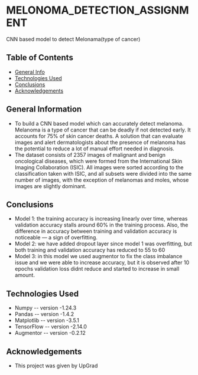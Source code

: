 # MELONOMA_DETECTION_ASSIGNMENT
CNN based model to detect Melonama(type of cancer)

## Table of Contents
* [General Info](#general-information)
* [Technologies Used](#technologies-used)
* [Conclusions](#conclusions)
* [Acknowledgements](#acknowledgements)

<!-- You can include any other section that is pertinent to your problem -->

## General Information
- To build a CNN based model which can accurately detect melanoma. Melanoma is a type of cancer that can be deadly if not detected early. It accounts for 75% of skin cancer deaths. A solution that can evaluate images and alert dermatologists about the presence of melanoma has the potential to reduce a lot of manual effort needed in diagnosis.
- The dataset consists of 2357 images of malignant and benign oncological diseases, which were formed from the International Skin Imaging Collaboration (ISIC). All images were sorted according to the classification taken with ISIC, and all subsets were divided into the same number of images, with the exception of melanomas and moles, whose images are slightly dominant.

<!-- You don't have to answer all the questions - just the ones relevant to your project. -->

## Conclusions
- Model 1: the training accuracy is increasing linearly over time, whereas validation accuracy stalls around 60% in the training process. Also, the difference in accuracy between training and validation accuracy is noticeable — a sign of overfitting.
- Model 2: we have added dropout layer since model 1 was overfitting, but both training and validation accuracy has reduced to 55 to 60 
- Model 3: in this model we used augmentor to fix the class imbalance issue and we were able to increase accuracy, but it is observed after 10 epochs validation loss didnt reduce and started to increase in small amount.

<!-- You don't have to answer all the questions - just the ones relevant to your project. -->

## Technologies Used
- Numpy -- version -1.24.3
- Pandas -- version -1.4.2
- Matplotlib -- version -3.5.1
- TensorFlow -- version -2.14.0
- Augmentor -- version -0.2.12

<!-- As the libraries versions keep on changing, it is recommended to mention the version of library used in this project -->

## Acknowledgements

- This project was given by UpGrad

